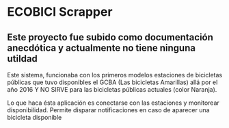 # ECOBICI Scrapper

## Este proyecto fue subido como documentación anecdótica y actualmente no tiene ninguna utildad

Este sistema, funcionaba con los primeros modelos estaciones de bicicletas públicas
que tuvo disponibles el GCBA (Las bicicletas Amarillas) allá por el año 2016
Y NO SIRVE para las bicicletas públicas actuales (color Naranja).

Lo que haca ésta aplicación es conectarse con las estaciones y monitorear disponibilidad.
Permite disparar notificaciones en caso de aparecer una bicicleta disponible
